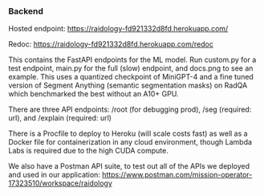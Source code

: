 ### Backend

Hosted endpoint: https://raidology-fd921332d8fd.herokuapp.com/

Redoc: https://raidology-fd921332d8fd.herokuapp.com/redoc

This contains the FastAPI endpoints for the ML model. Run custom.py for a test endpoint, main.py for the full (slow) endpoint,
and docs.png to see an example. This uses a quantized checkpoint of MiniGPT-4 and a fine tuned version of Segment Anything (semantic segmentation masks) on RadQA which benchmarked the best without an A10+ GPU. <br/>

There are three API endpoints: /root (for debugging prod), /seg (required: url), and /explain (required: url)

There is a Procfile to deploy to Heroku (will scale costs fast) as well as a Docker file for containerization in any cloud environment, though Lambda Labs is required due to the high CUDA compute. 

We also have a Postman API suite, to test out all of the APIs we deployed and used in our application: https://www.postman.com/mission-operator-17323510/workspace/raidology
